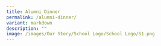 ```yaml
---
title: Alumni Dinner
permalink: /alumni-dinner/
variant: markdown
description: ""
image: /images/Our Story/School Logo/School Logo/S1.png
---
```


